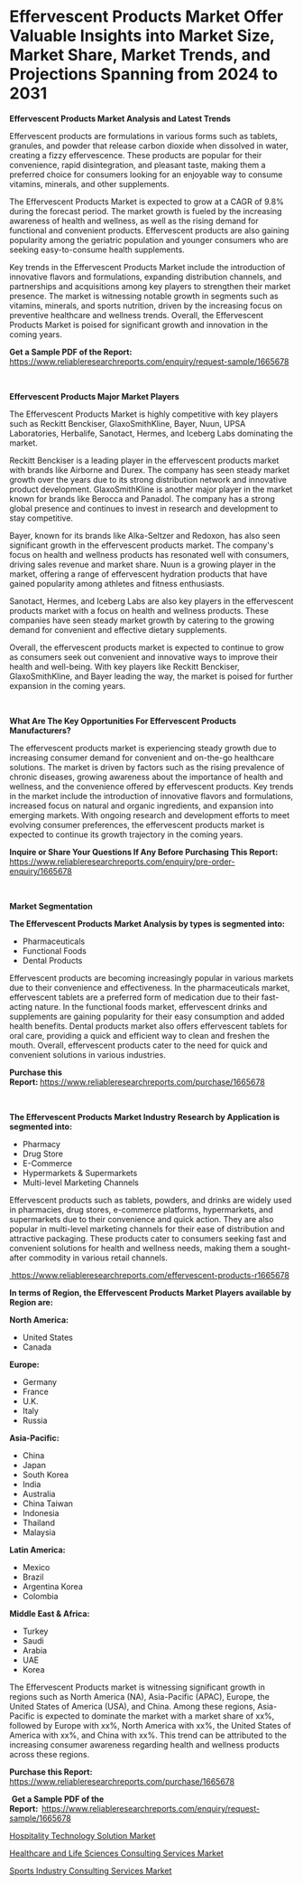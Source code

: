 <p><h1>Effervescent Products Market Offer Valuable Insights into Market Size, Market Share, Market Trends, and Projections Spanning from 2024 to 2031</h1></p><p><strong>Effervescent Products Market Analysis and Latest Trends</strong></p>
<p><p>Effervescent products are formulations in various forms such as tablets, granules, and powder that release carbon dioxide when dissolved in water, creating a fizzy effervescence. These products are popular for their convenience, rapid disintegration, and pleasant taste, making them a preferred choice for consumers looking for an enjoyable way to consume vitamins, minerals, and other supplements.</p><p>The Effervescent Products Market is expected to grow at a CAGR of 9.8% during the forecast period. The market growth is fueled by the increasing awareness of health and wellness, as well as the rising demand for functional and convenient products. Effervescent products are also gaining popularity among the geriatric population and younger consumers who are seeking easy-to-consume health supplements.</p><p>Key trends in the Effervescent Products Market include the introduction of innovative flavors and formulations, expanding distribution channels, and partnerships and acquisitions among key players to strengthen their market presence. The market is witnessing notable growth in segments such as vitamins, minerals, and sports nutrition, driven by the increasing focus on preventive healthcare and wellness trends. Overall, the Effervescent Products Market is poised for significant growth and innovation in the coming years.</p></p>
<p><strong>Get a Sample PDF of the Report:&nbsp;</strong> <a href="https://www.reliableresearchreports.com/enquiry/request-sample/1665678">https://www.reliableresearchreports.com/enquiry/request-sample/1665678</a></p>
<p>&nbsp;</p>
<p><strong>Effervescent Products Major Market Players</strong></p>
<p><p>The Effervescent Products Market is highly competitive with key players such as Reckitt Benckiser, GlaxoSmithKline, Bayer, Nuun, UPSA Laboratories, Herbalife, Sanotact, Hermes, and Iceberg Labs dominating the market. </p><p>Reckitt Benckiser is a leading player in the effervescent products market with brands like Airborne and Durex. The company has seen steady market growth over the years due to its strong distribution network and innovative product development. GlaxoSmithKline is another major player in the market known for brands like Berocca and Panadol. The company has a strong global presence and continues to invest in research and development to stay competitive.</p><p>Bayer, known for its brands like Alka-Seltzer and Redoxon, has also seen significant growth in the effervescent products market. The company's focus on health and wellness products has resonated well with consumers, driving sales revenue and market share. Nuun is a growing player in the market, offering a range of effervescent hydration products that have gained popularity among athletes and fitness enthusiasts.</p><p>Sanotact, Hermes, and Iceberg Labs are also key players in the effervescent products market with a focus on health and wellness products. These companies have seen steady market growth by catering to the growing demand for convenient and effective dietary supplements. </p><p>Overall, the effervescent products market is expected to continue to grow as consumers seek out convenient and innovative ways to improve their health and well-being. With key players like Reckitt Benckiser, GlaxoSmithKline, and Bayer leading the way, the market is poised for further expansion in the coming years.</p></p>
<p>&nbsp;</p>
<p><strong>What Are The Key Opportunities For Effervescent Products Manufacturers?</strong></p>
<p><p>The effervescent products market is experiencing steady growth due to increasing consumer demand for convenient and on-the-go healthcare solutions. The market is driven by factors such as the rising prevalence of chronic diseases, growing awareness about the importance of health and wellness, and the convenience offered by effervescent products. Key trends in the market include the introduction of innovative flavors and formulations, increased focus on natural and organic ingredients, and expansion into emerging markets. With ongoing research and development efforts to meet evolving consumer preferences, the effervescent products market is expected to continue its growth trajectory in the coming years.</p></p>
<p><strong>Inquire or Share Your Questions If Any Before Purchasing This Report:</strong> <a href="https://www.reliableresearchreports.com/enquiry/pre-order-enquiry/1665678">https://www.reliableresearchreports.com/enquiry/pre-order-enquiry/1665678</a></p>
<p>&nbsp;</p>
<p><strong>Market Segmentation</strong></p>
<p><strong>The Effervescent Products Market Analysis by types is segmented into:</strong></p>
<p><ul><li>Pharmaceuticals</li><li>Functional Foods</li><li>Dental Products</li></ul></p>
<p><p>Effervescent products are becoming increasingly popular in various markets due to their convenience and effectiveness. In the pharmaceuticals market, effervescent tablets are a preferred form of medication due to their fast-acting nature. In the functional foods market, effervescent drinks and supplements are gaining popularity for their easy consumption and added health benefits. Dental products market also offers effervescent tablets for oral care, providing a quick and efficient way to clean and freshen the mouth. Overall, effervescent products cater to the need for quick and convenient solutions in various industries.</p></p>
<p><strong>Purchase this Report:&nbsp;</strong><a href="https://www.reliableresearchreports.com/purchase/1665678">https://www.reliableresearchreports.com/purchase/1665678</a></p>
<p>&nbsp;</p>
<p><strong>The Effervescent Products Market Industry Research by Application is segmented into:</strong></p>
<p><ul><li>Pharmacy</li><li>Drug Store</li><li>E-Commerce</li><li>Hypermarkets & Supermarkets</li><li>Multi-level Marketing Channels</li></ul></p>
<p><p>Effervescent products such as tablets, powders, and drinks are widely used in pharmacies, drug stores, e-commerce platforms, hypermarkets, and supermarkets due to their convenience and quick action. They are also popular in multi-level marketing channels for their ease of distribution and attractive packaging. These products cater to consumers seeking fast and convenient solutions for health and wellness needs, making them a sought-after commodity in various retail channels.</p></p>
<p><a href="https://www.reliableresearchreports.com/effervescent-products-r1665678">&nbsp;https://www.reliableresearchreports.com/effervescent-products-r1665678</a></p>
<p><strong>In terms of Region, the Effervescent Products Market Players available by Region are:</strong></p>
<p>
    <p> <strong> North America: </strong>
        <ul>
            <li>United States</li>
            <li>Canada</li>
        </ul>
        </p> 
    <p> <strong> Europe: </strong>
        <ul>
            <li>Germany</li>
            <li>France</li>
            <li>U.K.</li>
            <li>Italy</li>
            <li>Russia</li>
        </ul>
        </p> 
    <p> <strong> Asia-Pacific: </strong>
        <ul>
            <li>China</li>
            <li>Japan</li>
            <li>South Korea</li>
            <li>India</li>
            <li>Australia</li>
            <li>China Taiwan</li>
            <li>Indonesia</li>
            <li>Thailand</li>
            <li>Malaysia</li>
        </ul>
        </p> 
    <p> <strong> Latin America: </strong>
        <ul>
            <li>Mexico</li>
            <li>Brazil</li>
            <li>Argentina Korea</li>
            <li>Colombia</li>
        </ul>
        </p> 
    <p> <strong> Middle East & Africa: </strong>
        <ul>
            <li>Turkey</li>
            <li>Saudi</li>
            <li>Arabia</li>
            <li>UAE</li>
            <li>Korea</li>
        </ul>
    </p>
    </p>
<p><p>The Effervescent Products market is witnessing significant growth in regions such as North America (NA), Asia-Pacific (APAC), Europe, the United States of America (USA), and China. Among these regions, Asia-Pacific is expected to dominate the market with a market share of xx%, followed by Europe with xx%, North America with xx%, the United States of America with xx%, and China with xx%. This trend can be attributed to the increasing consumer awareness regarding health and wellness products across these regions.</p></p>
<p><strong>Purchase this Report: </strong><a href="https://www.reliableresearchreports.com/purchase/1665678">https://www.reliableresearchreports.com/purchase/1665678</a></p>
<p>&nbsp;<strong>Get a Sample PDF of the Report:&nbsp;&nbsp;</strong><a href="https://www.reliableresearchreports.com/enquiry/request-sample/1665678">https://www.reliableresearchreports.com/enquiry/request-sample/1665678</a></p>
<p><strong></strong></p>
<p><p><a href="https://medium.com/@staceyhilll48/hospitality-technology-solution-market-the-key-to-successful-business-strategy-forecast-till-2031-ea5807184614">Hospitality Technology Solution Market</a></p><p><a href="https://medium.com/@jennifer.walker9887/healthcare-and-life-sciences-consulting-services-market-size-and-market-trends-complete-industry-028d76ecb8b5">Healthcare and Life Sciences Consulting Services Market</a></p><p><a href="https://medium.com/@mikebauch47/sports-industry-consulting-services-market-trends-forecast-and-competitive-analysis-to-2031-dca9036dfd08">Sports Industry Consulting Services Market</a></p></p>